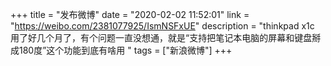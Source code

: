 +++
title = "发布微博"
date = "2020-02-02 11:52:01"
link = "https://weibo.com/2381077925/IsmNSFxUE"
description = "thinkpad x1c 用了好几个月了，有个问题一直没想通，就是“支持把笔记本电脑的屏幕和键盘掰成180度”这个功能到底有啥用 "
tags = ["新浪微博"]
+++
